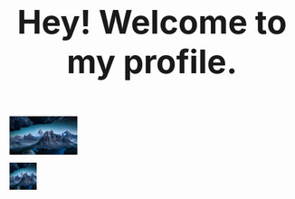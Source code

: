 <div align='center'><font size='12'><big><b>Hey! Welcome to my profile.</b></big></font></div>

<br><br/>

<!---
![text](https://github.com/wanghs008/wanghs008/blob/main/whs_1.jpg)
--->

<img src="https://github.com/wanghs008/wanghs008/blob/main/whs_1.jpg"  alt="欢迎" width="120" align=center />

<a href="url"><img src="https://github.com/wanghs008/wanghs008/blob/main/whs_1.jpg" align="center" height="48" width="48" ></a>

<!---
wanghs008/wanghs008 is a ✨ special ✨ repository because its `README.md` (this file) appears on your GitHub profile.
You can click the Preview link to take a look at your changes.
--->
